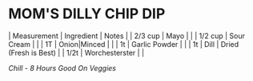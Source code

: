 # MOM'S DILLY CHIP DIP
| Measurement | Ingredient | Notes |
| 2/3 cup | Mayo | |
| 1/2 cup | Sour Cream |    |
| 1T      | Onion|Minced |  |
| 1t      | Garlic Powder | |
| 1t      | Dill | Dried (Fresh is Best) |
| 1/2t    | Worchesterster | |

*Chill - 8 Hours*
*Good On Veggies*
